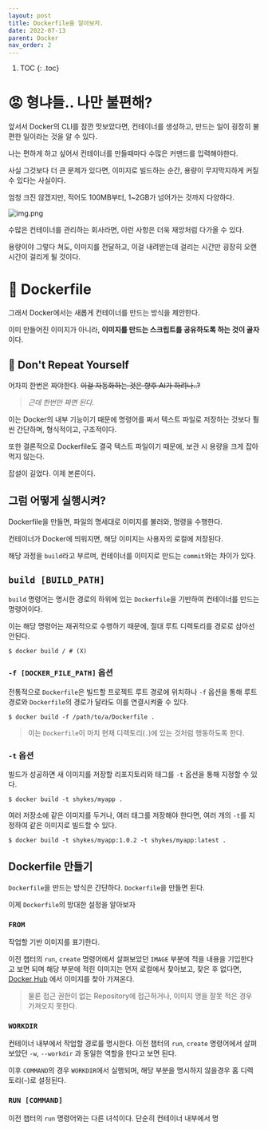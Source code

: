```yaml
---
layout: post
title: Dockerfile을 알아보자.
date: 2022-07-13
parent: Docker
nav_order: 2
---
```

1. TOC
{: .toc}
# 😡 형냐들.. 나만 불편해?
앞서서 Docker의 CLI를 잠깐 맛보았다면, 컨테이너를 생성하고, 만드는 일이 굉장히 불편한 일이라는 것을 알 수 있다.

나는 편하게 하고 싶어서 컨테이너를 만들때마다 수많은 커맨드를 입력해야한다.

사실 그것보다 더 큰 문제가 있다면, 이미지로 빌드하는 순간, 용량이 무지막지하게 커질 수 있다는 사실이다.

엄청 크진 않겠지만, 적어도 100MB부터, 1~2GB가 넘어가는 것까지 다양하다.

![img.png](https://blog.kakaocdn.net/dn/dg7HAJ/btq0ZLhsh0x/RXZPbihsD3h9ou7NviGfM1/img.png)

수많은 컨테이너를 관리하는 회사라면, 이런 사항은 더욱 재앙처럼 다가올 수 있다.

용량이야 그렇다 쳐도, 이미지를 전달하고, 이걸 내려받는데 걸리는 시간만 굉장히 오랜 시간이 걸리게 될 것이다.

# 📄 Dockerfile

그래서 Docker에서는 새롭게 컨테이너를 만드는 방식을 제안한다. 

이미 만들어진 이미지가 아니라, **이미지를 만드는 스크립트를 공유하도록 하는 것이 골자**이다.

## 🚫 Don't Repeat Yourself

어차피 한번은 짜야한다. ~~이걸 자동화하는 것은 향후 AI가 하려나..?~~
> _근데 한번만 짜면 된다._

이는 Docker의 내부 기능이기 때문에 명령어를 짜서 텍스트 파일로 저장하는 것보다 훨씬 간단하며, 형식적이고, 구조적이다.

또한 결론적으로 Dockerfile도 결국 텍스트 파일이기 때문에, 보관 시 용량을 크게 잡아먹지 않는다.

잡설이 길었다. 이제 본론이다.

## 그럼 어떻게 실행시켜?
Dockerfile을 만들면, 파일의 명세대로 이미지를 불러와, 명령을 수행한다.

컨테이너가 Docker에 띄워지면, 해당 이미지는 사용자의 로컬에 저장된다.

해당 과정을 `build`라고 부르며, 컨테이너를 이미지로 만드는 `commit`와는 차이가 있다.

## `build [BUILD_PATH]`

`build` 명령어는 명시한 경로의 하위에 있는 `Dockerfile`을 기반하여 컨테이너를 만드는 명령어이다.

이는 해당 명령어는 재귀적으로 수행하기 때문에, 절대 루트 디렉토리를 경로로 삼아선 안된다.

```shell
$ docker build / # (X)
```

### `-f [DOCKER_FILE_PATH]` 옵션

전통적으로 `Dockerfile`은 빌드할 프로젝트 루트 경로에 위치하나 `-f` 옵션을 통해 루트 경로와 `Dockerfile`의 경로가 달라도 이를 연결시켜줄 수 있다.

```shell
$ docker build -f /path/to/a/Dockerfile .
```
> 이는 `Dockerfile`이 마치 현재 디렉토리(`.`)에 있는 것처럼 행동하도록 한다.

### `-t` 옵션

빌드가 성공하면 새 이미지를 저장할 리포지토리와 태그를 `-t` 옵션을 통해 지정할 수 있다.

```shell
$ docker build -t shykes/myapp .
```

여러 저장소에 같은 이미지를 두거나, 여러 태그를 저장해야 한다면, 여러 개의 `-t`를 지정하여 같은 이미지로 빌드할 수 있다.
```shell
$ docker build -t shykes/myapp:1.0.2 -t shykes/myapp:latest .
```

## Dockerfile 만들기
`Dockerfile`을 만드는 방식은 간단하다. `Dockerfile`을 만들면 된다.

이제 `Dockerfile`의 방대한 설정을 알아보자

### `FROM`
작업할 기반 이미지를 표기한다. 

이전 챕터의 `run`, `create` 명령어에서 살펴보았던 `IMAGE` 부분에 적을 내용을 기입한다고 보면 되며
해당 부분에 적힌 이미지는 먼저 로컬에서 찾아보고, 찾은 후 없다면, [Docker Hub](https://hub.docker.com) 에서 이미지를 찾아 가져온다.
> 물론 접근 권한이 없는 Repository에 접근하거나, 이미지 명을 잘못 적은 경우 가져오지 못한다.

### `WORKDIR`
컨테이너 내부에서 작업할 경로를 명시한다.
이전 챕터의 `run`, `create` 명령어에서 살펴보았던 `-w`, `--workdir` 과 동일한 역할을 한다고 보면 된다.

이후 `COMMAND`의 경우 `WORKDIR`에서 실행되며, 해당 부분을 명시하지 않을경우 홈 디렉토리(`~`)로 설정된다.

### `RUN [COMMAND]`

이전 챕터의 `run` 명령어와는 다른 녀석이다. 단순히 컨테이너 내부에서 명

